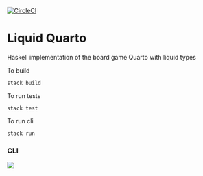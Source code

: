 [![CircleCI](https://circleci.com/gh/nathaniel-may/liquid-quarto.svg?style=svg&circle-token=195d811194c025f04811901b76a5aeb61f2e246b)](https://circleci.com/gh/nathaniel-may/liquid-quarto)

# Liquid Quarto

Haskell implementation of the board game Quarto with liquid types  

To build
```
stack build
```

To run tests
```
stack test
```

To run cli
```
stack run
```

### CLI
![](./quarto_screenshot.png)